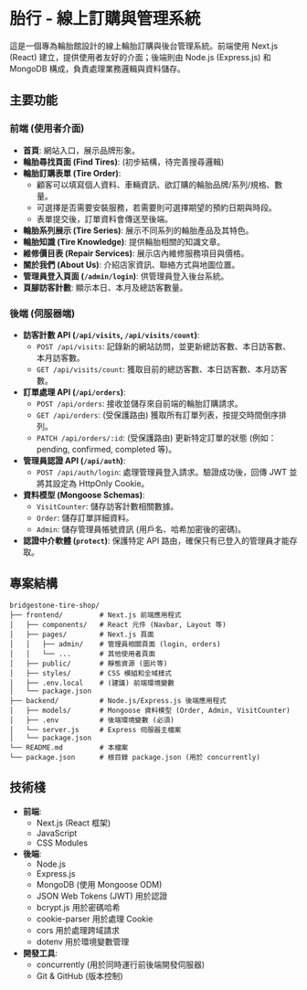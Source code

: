 # 胎行 - 線上訂購與管理系統

這是一個專為輪胎館設計的線上輪胎訂購與後台管理系統。前端使用 Next.js (React) 建立，提供使用者友好的介面；後端則由 Node.js (Express.js) 和 MongoDB 構成，負責處理業務邏輯與資料儲存。

## 主要功能

### 前端 (使用者介面)
- **首頁**: 網站入口，展示品牌形象。
- **輪胎尋找頁面 (Find Tires)**: (初步結構，待完善搜尋邏輯)
- **輪胎訂購表單 (Tire Order)**: 
    - 顧客可以填寫個人資料、車輛資訊、欲訂購的輪胎品牌/系列/規格、數量。
    - 可選擇是否需要安裝服務，若需要則可選擇期望的預約日期與時段。
    - 表單提交後，訂單資料會傳送至後端。
- **輪胎系列展示 (Tire Series)**: 展示不同系列的輪胎產品及其特色。
- **輪胎知識 (Tire Knowledge)**: 提供輪胎相關的知識文章。
- **維修價目表 (Repair Services)**: 展示店內維修服務項目與價格。
- **關於我們 (About Us)**: 介紹店家資訊、聯絡方式與地圖位置。
- **管理員登入頁面 (`/admin/login`)**: 供管理員登入後台系統。
- **頁腳訪客計數**: 顯示本日、本月及總訪客數量。

### 後端 (伺服器端)
- **訪客計數 API (`/api/visits`, `/api/visits/count`)**:
    - `POST /api/visits`: 記錄新的網站訪問，並更新總訪客數、本日訪客數、本月訪客數。
    - `GET /api/visits/count`: 獲取目前的總訪客數、本日訪客數、本月訪客數。
- **訂單處理 API (`/api/orders`)**:
    - `POST /api/orders`: 接收並儲存來自前端的輪胎訂購請求。
    - `GET /api/orders`: (受保護路由) 獲取所有訂單列表，按提交時間倒序排列。
    - `PATCH /api/orders/:id`: (受保護路由) 更新特定訂單的狀態 (例如：pending, confirmed, completed 等)。
- **管理員認證 API (`/api/auth`)**:
    - `POST /api/auth/login`: 處理管理員登入請求。驗證成功後，回傳 JWT 並將其設定為 HttpOnly Cookie。
- **資料模型 (Mongoose Schemas)**:
    - `VisitCounter`: 儲存訪客計數相關數據。
    - `Order`: 儲存訂單詳細資料。
    - `Admin`: 儲存管理員帳號資訊 (用戶名、哈希加密後的密碼)。
- **認證中介軟體 (`protect`)**: 保護特定 API 路由，確保只有已登入的管理員才能存取。

## 專案結構

```
bridgestone-tire-shop/
├── frontend/         # Next.js 前端應用程式
│   ├── components/   # React 元件 (Navbar, Layout 等)
│   ├── pages/        # Next.js 頁面
│   │   ├── admin/    # 管理員相關頁面 (login, orders)
│   │   └── ...       # 其他使用者頁面
│   ├── public/       # 靜態資源 (圖片等)
│   ├── styles/       # CSS 模組和全域樣式
│   ├── .env.local    # (建議) 前端環境變數
│   └── package.json
├── backend/          # Node.js/Express.js 後端應用程式
│   ├── models/       # Mongoose 資料模型 (Order, Admin, VisitCounter)
│   ├── .env          # 後端環境變數 (必須)
│   └── server.js     # Express 伺服器主檔案
│   └── package.json
└── README.md         # 本檔案
└── package.json      # 根目錄 package.json (用於 concurrently)
```

## 技術棧

- **前端**:
    - Next.js (React 框架)
    - JavaScript
    - CSS Modules
- **後端**:
    - Node.js
    - Express.js
    - MongoDB (使用 Mongoose ODM)
    - JSON Web Tokens (JWT) 用於認證
    - bcrypt.js 用於密碼哈希
    - cookie-parser 用於處理 Cookie
    - cors 用於處理跨域請求
    - dotenv 用於環境變數管理
- **開發工具**:
    - concurrently (用於同時運行前後端開發伺服器)
    - Git & GitHub (版本控制)






